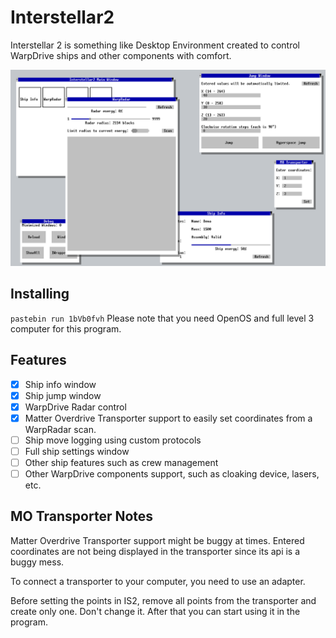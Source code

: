 # Interstellar2
Interstellar 2 is something like Desktop Environment created to control WarpDrive ships and other components with comfort.

![alt text](https://raw.githubusercontent.com/IteratorW/Interstellar2/master/Pictures/preview.png)

## Installing
`pastebin run 1bVb0fvh`
Please note that you need OpenOS and full level 3 computer for this program.

## Features
- [x] Ship info window
- [x] Ship jump window
- [x] WarpDrive Radar control
- [x] Matter Overdrive Transporter support to easily set coordinates from a WarpRadar scan.
- [ ] Ship move logging using custom protocols
- [ ] Full ship settings window
- [ ] Other ship features such as crew management
- [ ] Other WarpDrive components support, such as cloaking device, lasers, etc.

## MO Transporter Notes
Matter Overdrive Transporter support might be buggy at times. Entered coordinates are not being displayed in the transporter since its api is a buggy mess.


To connect a transporter to your computer, you need to use an adapter.


Before setting the points in IS2, remove all points from the transporter and create only one. Don't change it. After that you can start using it in the program.
